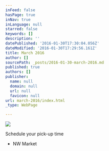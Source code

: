 ```yaml
---
inFeed: false
hasPage: true
inNav: true
inLanguage: null
starred: false
keywords: []
description: ''
datePublished: '2016-01-30T17:30:04.056Z'
dateModified: '2016-01-30T17:29:56.161Z'
title: March 2016
author: []
sourcePath: _posts/2016-01-30-march-2016.md
published: true
authors: []
publisher:
  name: null
  domain: null
  url: null
  favicon: null
url: march-2016/index.html
_type: WebPage

---
```

![](https://the-grid-user-content.s3-us-west-2.amazonaws.com/cf73d6e7-f1da-408c-955e-eb2bd5622319.JPG)

Schedule your pick-up time

* NW Market